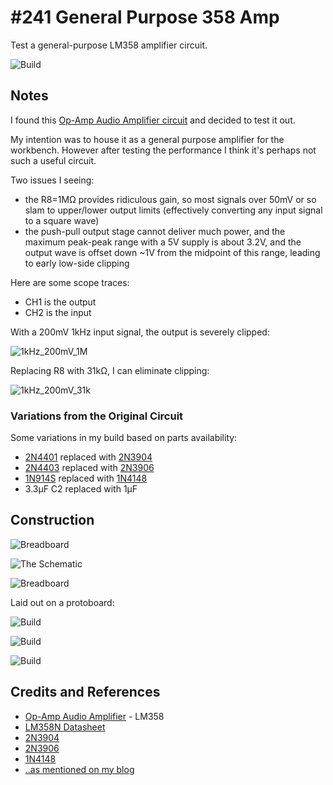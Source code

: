 # #241 General Purpose 358 Amp

Test a general-purpose LM358 amplifier circuit.

![Build](./assets/GeneralPurpose358_build.jpg?raw=true)

## Notes

I found this [Op-Amp Audio Amplifier circuit](http://www.techlib.com/electronics/audioamps.html#op-amp)
and decided to test it out.

My intention was to house it as a general purpose amplifier for the workbench.
However after testing the performance I think it's perhaps not such a useful circuit.

Two issues I seeing:

* the R8=1MΩ provides ridiculous gain, so most signals over 50mV or so slam to upper/lower output limits (effectively converting any input signal to a square wave)
* the push-pull output stage cannot deliver much power, and the maximum peak-peak range with a 5V supply is about 3.2V, and the output wave is offset down ~1V from the midpoint of this range, leading to early low-side clipping

Here are some scope traces:
* CH1 is the output
* CH2 is the input

With a 200mV 1kHz input signal, the output is severely clipped:

![1kHz_200mV_1M](./assets/1kHz_200mV_1M.gif?raw=true)

Replacing R8 with 31kΩ, I can eliminate clipping:

![1kHz_200mV_31k](./assets/1kHz_200mV_31k.gif?raw=true)


### Variations from the Original Circuit

Some variations in my build based on parts availability:

* [2N4401](http://parts.io/detail/5416234/2N4401) replaced with [2N3904](http://parts.io/detail/5427230/2N3904)
* [2N4403](http://parts.io/detail/5374893/2N4403) replaced with [2N3906](http://parts.io/detail/5348716/2N3906)
* [1N914S](http://parts.io/detail/9136148/1N914S) replaced with [1N4148](http://parts.io/detail/181859216/1N4148)
* 3.3µF C2 replaced with 1µF

## Construction

![Breadboard](./assets/GeneralPurpose358_bb.jpg?raw=true)

![The Schematic](./assets/GeneralPurpose358_schematic.jpg?raw=true)

![Breadboard](./assets/GeneralPurpose358_breadboard_build.jpg?raw=true)

Laid out on a protoboard:

![Build](./assets/GeneralPurpose358_protoboard_layout.jpg?raw=true)

![Build](./assets/GeneralPurpose358_build.jpg?raw=true)

![Build](./assets/GeneralPurpose358_build_rear.jpg?raw=true)

## Credits and References

* [Op-Amp Audio Amplifier](http://www.techlib.com/electronics/audioamps.html#op-amp) - LM358
* [LM358N Datasheet](https://www.futurlec.com/Linear/LM358N.shtml)
* [2N3904](http://parts.io/detail/5427230/2N3904)
* [2N3906](http://parts.io/detail/5427230/2N3904)
* [1N4148](http://parts.io/detail/181859216/1N4148)
* [..as mentioned on my blog](https://blog.tardate.com/2017/01/leap241-general-purpose-358-amplifier.html)
